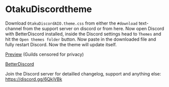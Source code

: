 # OtakuDiscordtheme
Download `OtakuDiscordAIO.theme.css` from either the `#download` text-channel from the support server on discord or from here. Now open Discord with BetterDiscord installed, inside the Discord settings head to `Themes` and hit the `Open themes folder` button. Now paste in the downloaded file and fully restart Discord. Now the theme will update itself.

[Preview](https://cdn.discordapp.com/attachments/305023514241662981/361624182250799104/unknown.png)
(Guilds censored for privacy)

[BetterDiscord](https://betterdiscord.net/home/)

Join the Discord server for detailled changelog, support and anything else: https://discord.gg/6QkjVBk
